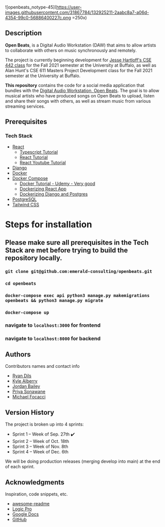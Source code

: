 ![openbeats_notype-45](https://user-images.githubusercontent.com/31867784/132925211-2aabc8a7-a06d-4354-99c0-56886400227c.png =250x)


## Description

**Open Beats**, is a Digital Audio Workstation (DAW) that aims to allow artists to collaborate with others on music synchronously and remotely. 

The project is currently beginning development for [Jesse Hartloff's CSE 442 class](https://cse442.com/) for the Fall 2021 semester at the University at Buffalo, as well as Alan Hunt's CSE 611 Masters Project Development class for the Fall 2021 semester at the University at Buffalo.

**This repository** contains the code for a social media application that bundles with the [Digital Audio Workstation, Open Beats](https://github.com/emerald-consulting/openbeats-daw). The goal is to allow musical artists who have produced songs on Open Beats to upload, listen and share their songs with others, as well as stream music from various streaming services. 

## Prerequisites


### Tech Stack
* [React](https://reactjs.org/)
    * [Typescript Tutorial ](https://www.udemy.com/course/typescript-the-complete-developers-guide/)
    * [React Tutorial](https://reactjs.org/docs/hello-world.html)
    * [React Youtube Tutorial](https://www.youtube.com/watch?v=I6ypD7qv3Z8)
* [Django](https://docs.djangoproject.com/en/3.2/)
* [Docker](https://www.docker.com/)
* [Docker Compose](https://docs.docker.com/compose/install/)
    * [Docker Tutorial - Udemy - Very good](https://www.udemy.com/course/docker-and-kubernetes-the-complete-guide/)
    * [Dockerizing React App](https://mherman.org/blog/dockerizing-a-react-app/)
    * [Dockerizing Django and Postgres](https://docs.docker.com/samples/django/)
* [PostgreSQL](https://www.postgresql.org/)
* [Tailwind CSS](https://tailwindcss.com/docs)




# Steps for installation

## Please make sure all prerequisites in the Tech Stack are met before trying to build the repository locally.

### `git clone git@github.com:emerald-consulting/openbeats.git`

### `cd openbeats`

### `docker-compose exec api python3 manage.py makemigrations openbeats && python3 manage.py migrate`

### `docker-compose up`

### navigate to `localhost:3000` for frontend

### navigate to `localhost:8000` for backend

## Authors

Contributors names and contact info

* [Ryan Dils](ryandils@buffalo.edu)
* [Kyle Alberry](kalberry@buffalo.edu)
* [Jordan Bailey](bailey8@buffalo.edu)
* [Priya Sonawane](priyason@buffalo.edu)
* [Michael Focacci](mcfocacc@buffalo.edu)


## Version History

The project is broken up into 4 sprints: 
* Sprint 1 – Week of Sep. 27th ✔️
* Sprint 2 – Week of Oct. 18th 
* Sprint 3 – Week of Nov. 8th
* Sprint 4 – Week of Dec. 6th

We will be doing production releases (merging develop into main) at the end of each sprint.

## Acknowledgments

Inspiration, code snippets, etc.
* [awesome-readme](https://github.com/matiassingers/awesome-readme)
* [Logic Pro](https://www.apple.com/logic-pro/)
* [Google Docs](https://docs.google.com/)
* [GitHub](https://www.github.com)
